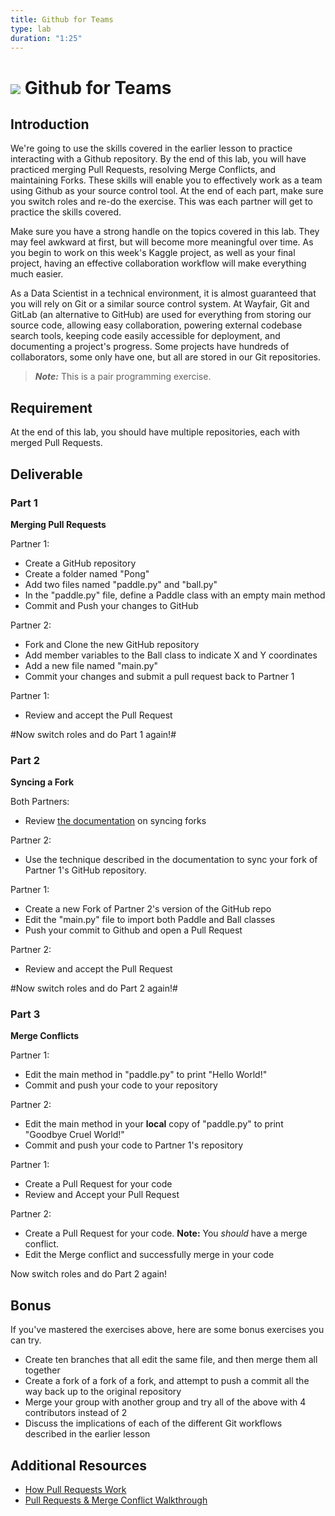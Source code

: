 ```yaml
---
title: Github for Teams
type: lab
duration: "1:25"
---
```


# ![](https://ga-dash.s3.amazonaws.com/production/assets/logo-9f88ae6c9c3871690e33280fcf557f33.png) Github for Teams

## Introduction

We're going to use the skills covered in the earlier lesson to practice interacting with a Github repository. By the end of this lab, you will have practiced merging Pull Requests, resolving Merge Conflicts, and maintaining Forks. These skills will enable you to effectively work as a team using Github as your source control tool. At the end of each part, make sure you switch roles and re-do the exercise. This was each partner will get to practice the skills covered.

Make sure you have a strong handle on the topics covered in this lab. They may feel awkward at first, but will become more meaningful over time. As you begin to work on this week's Kaggle project, as well as your final project, having an effective collaboration workflow will make everything much easier.

As a Data Scientist in a technical environment, it is almost guaranteed that you will rely on Git or a similar source control system. At Wayfair, Git and GitLab (an alternative to GitHub) are used for everything from storing our source code, allowing easy collaboration, powering external codebase search tools, keeping code easily accessible for deployment, and documenting a project's progress. Some projects have hundreds of collaborators, some only have one, but all are stored in our Git
repositories.

> ***Note:*** This is a pair programming exercise. 

## Requirement

At the end of this lab, you should have multiple repositories, each with merged Pull Requests. 

## Deliverable

### Part 1

**Merging Pull Requests**

Partner 1:
* Create a GitHub repository
* Create a folder named "Pong"
* Add two files named "paddle.py" and "ball.py"
* In the "paddle.py" file, define a Paddle class with an empty main method
* Commit and Push your changes to GitHub

Partner 2:
* Fork and Clone the new GitHub repository
* Add member variables to the Ball class to indicate X and Y coordinates
* Add a new file named "main.py"
* Commit your changes and submit a pull request back to Partner 1

Partner 1:
* Review and accept the Pull Request

#Now switch roles and do Part 1 again!#

### Part 2

**Syncing a Fork**

Both Partners:
* Review [the documentation](https://help.github.com/articles/syncing-a-fork/) on syncing forks

Partner 2:
* Use the technique described in the documentation to sync your fork of Partner 1's GitHub repository.

Partner 1:
* Create a new Fork of Partner 2's version of the GitHub repo
* Edit the "main.py" file to import both Paddle and Ball classes
* Push your commit to Github and open a Pull Request

Partner 2: 
* Review and accept the Pull Request

#Now switch roles and do Part 2 again!#

### Part 3

**Merge Conflicts**

Partner 1:
* Edit the main method in "paddle.py" to print "Hello World!"
* Commit and push your code to your repository

Partner 2: 
* Edit the main method in your **local** copy of "paddle.py" to print "Goodbye Cruel World!"
* Commit and push your code to Partner 1's repository 

Partner 1:
* Create a Pull Request for your code
* Review and Accept your Pull Request

Partner 2:
* Create a Pull Request for your code. **Note:** You *should* have a merge conflict.
* Edit the Merge conflict and successfully merge in your code

Now switch roles and do Part 2 again!

## Bonus

If you've mastered the exercises above, here are some bonus exercises you can try.

* Create ten branches that all edit the same file, and then merge them all together
* Create a fork of a fork of a fork, and attempt to push a commit all the way back up to the original repository
* Merge your group with another group and try all of the above with 4 contributors instead of 2
* Discuss the implications of each of the different Git workflows described in the earlier lesson

## Additional Resources
- [How Pull Requests Work](https://www.atlassian.com/git/tutorials/making-a-pull-request/)
- [Pull Requests & Merge Conflict Walkthrough](https://bocoup.com/weblog/git-workflow-walkthrough-merging-pull-requests)

